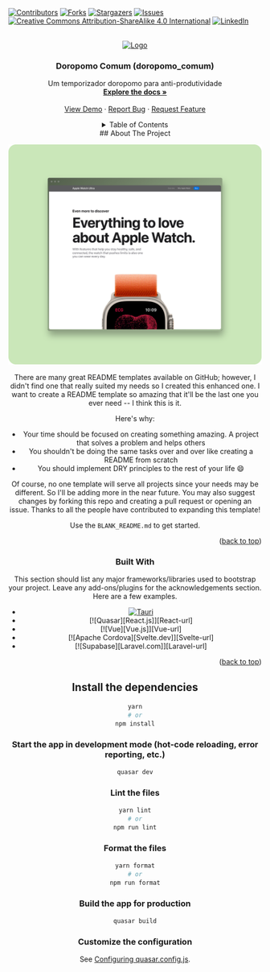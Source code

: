 <a name="readme-top"></a>

[![Contributors][contributors-shield]][contributors-url]
[![Forks][forks-shield]][forks-url]
[![Stargazers][stars-shield]][stars-url]
[![Issues][issues-shield]][issues-url]
[![Creative Commons Attribution-ShareAlike 4.0 International][license-shield]][license-url]
[![LinkedIn][linkedin-shield]][linkedin-url]

<br />
<div align="center">
  <a href="https://github.com/othneildrew/Best-README-Template">
    <img src="images/logo.png" alt="Logo" width="80" height="80">
  </a>
<h3 align="center">Doropomo Comum (doropomo_comum)</h3>
<p align="center">
Um temporizador doropomo para anti-produtividade
<br />
    <a href="https://github.com/FSLawiet/doropomo_comum"><strong>Explore the docs »</strong></a>
    <br />
    <br />
    <a href="https://github.com/FSLawiet/doropomo_comum">View Demo</a>
    ·
    <a href="https://github.com/FSLawiet/doropomo_comum/issues">Report Bug</a>
    ·
    <a href="https://github.com/FSLawiet/doropomo_comum/issues">Request Feature</a>
</p>
<details>
  <summary>Table of Contents</summary>
  <ol>
    <li>
      <a href="#about-the-project">About The Project</a>
      <ul>
        <li><a href="#built-with">Built With</a></li>
      </ul>
    </li>
    <li>
      <a href="#getting-started">Getting Started</a>
      <ul>
        <li><a href="#prerequisites">Prerequisites</a></li>
        <li><a href="#installation">Installation</a></li>
      </ul>
    </li>
    <li><a href="#usage">Usage</a></li>
    <li><a href="#roadmap">Roadmap</a></li>
    <li><a href="#contributing">Contributing</a></li>
    <li><a href="#license">License</a></li>
    <li><a href="#contact">Contact</a></li>
    <li><a href="#acknowledgments">Acknowledgments</a></li>
  </ol>
</details>
## About The Project

[![Product Name Screen Shot][product-screen]](https://example.com)

There are many great README templates available on GitHub; however, I didn't find one that really suited my needs so I created this enhanced one. I want to create a README template so amazing that it'll be the last one you ever need -- I think this is it.

Here's why:

- Your time should be focused on creating something amazing. A project that solves a problem and helps others
- You shouldn't be doing the same tasks over and over like creating a README from scratch
- You should implement DRY principles to the rest of your life :smile:

Of course, no one template will serve all projects since your needs may be different. So I'll be adding more in the near future. You may also suggest changes by forking this repo and creating a pull request or opening an issue. Thanks to all the people have contributed to expanding this template!

Use the `BLANK_README.md` to get started.

<p align="right">(<a href="#readme-top">back to top</a>)</p>

### Built With

This section should list any major frameworks/libraries used to bootstrap your project. Leave any add-ons/plugins for the acknowledgements section. Here are a few examples.

- [![Tauri][Tauri.js]][Tauri-url]
- [![Quasar][React.js]][React-url]
- [![Vue][Vue.js]][Vue-url]
- [![Apache Cordova][Svelte.dev]][Svelte-url]
- [![Supabase][Laravel.com]][Laravel-url]

<p align="right">(<a href="#readme-top">back to top</a>)</p>

## Install the dependencies

```bash
yarn
# or
npm install
```

### Start the app in development mode (hot-code reloading, error reporting, etc.)

```bash
quasar dev
```

### Lint the files

```bash
yarn lint
# or
npm run lint
```

### Format the files

```bash
yarn format
# or
npm run format
```

### Build the app for production

```bash
quasar build
```

### Customize the configuration

See [Configuring quasar.config.js](https://v2.quasar.dev/quasar-cli-vite/quasar-config-js).

[contributors-shield]: https://img.shields.io/github/contributors/FSLawiet/doropomo_comum.svg?style=for-the-badge
[contributors-url]: https://github.com/FSLawiet/doropomo_comum/graphs/contributors
[forks-shield]: https://img.shields.io/github/forks/FSLawiet/doropomo_comum.svg?style=for-the-badge
[forks-url]: https://github.com/FSLawiet/doropomo_comum/network/members
[stars-shield]: https://img.shields.io/github/stars/FSLawiet/doropomo_comum.svg?style=for-the-badge
[stars-url]: https://github.com/FSLawiet/doropomo_comum/stargazers
[issues-shield]: https://img.shields.io/github/issues/FSLawiet/doropomo_comum.svg?style=for-the-badge
[issues-url]: https://github.com/FSLawiet/doropomo_comum/issues
[license-shield]: https://img.shields.io/github/license/FSLawiet/doropomo_comum.svg?style=for-the-badge
[license-url]: https://github.com/FSLawiet/doropomo_comum/blob/master/LICENSE.txt
[linkedin-shield]: https://img.shields.io/badge/-LinkedIn-black.svg?style=for-the-badge&logo=linkedin&colorB=555
[linkedin-url]: https://linkedin.com/in/FSLawiet
[product-screen]: .github/app-screen.png
[Tauri.js]: https://img.shields.io/badge/tauri-000000?style=for-the-badge&logo=tauri&logoColor=white
[Tauri-url]: https://tauri.app/
